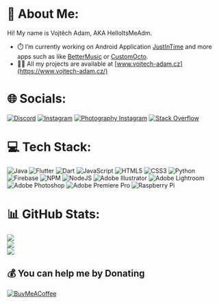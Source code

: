 # 👋 About Me:
Hi! My name is Vojtěch Adam, AKA HelloItsMeAdm.
- ⏱️ I’m currently working on Android Application [JustInTime](https://play.google.com/store/apps/details?id=com.helloitsmeadm.justintime) and more apps such as like [BetterMusic](https://github.com/HelloItsMeAdm/BetterMusic) or [CustomOcto](https://github.com/HelloItsMeAdm/CustomOcto).
- 👨‍💻 All my projects are available at [www.vojtech-adam.cz](https://www.vojtech-adam.cz/)


# 🌐 Socials:
[![Discord](https://img.shields.io/badge/Discord-%237289DA.svg?logo=discord&logoColor=white)](htttps://discord.gg/HelloItsMeAdm#7708) [![Instagram](https://img.shields.io/badge/Instagram-%23E4405F.svg?logo=Instagram&logoColor=white)](https://instagram.com/helloitsmeadm) [![Photography Instagram](https://img.shields.io/badge/Photography%20Instagram-%23E4405F.svg?logo=Instagram&logoColor=white)](https://instagram.com/photographer_vojtech) [![Stack Overflow](https://img.shields.io/badge/-Stackoverflow-FE7A16?logo=stack-overflow&logoColor=white)](https://stackoverflow.com/users/14413202) 

# 💻 Tech Stack:
![Java](https://img.shields.io/badge/java-%23ED8B00.svg?style=for-the-badge&logo=java&logoColor=white) ![Flutter](https://img.shields.io/badge/Flutter-%2302569B.svg?style=for-the-badge&logo=Flutter&logoColor=white) ![Dart](https://img.shields.io/badge/dart-%230175C2.svg?style=for-the-badge&logo=dart&logoColor=white) ![JavaScript](https://img.shields.io/badge/javascript-%23323330.svg?style=for-the-badge&logo=javascript&logoColor=%23F7DF1E) ![HTML5](https://img.shields.io/badge/html5-%23E34F26.svg?style=for-the-badge&logo=html5&logoColor=white) ![CSS3](https://img.shields.io/badge/css3-%231572B6.svg?style=for-the-badge&logo=css3&logoColor=white) ![Python](https://img.shields.io/badge/python-3670A0?style=for-the-badge&logo=python&logoColor=ffdd54) ![Firebase](https://img.shields.io/badge/firebase-%23039BE5.svg?style=for-the-badge&logo=firebase) ![NPM](https://img.shields.io/badge/NPM-%23000000.svg?style=for-the-badge&logo=npm&logoColor=white) ![NodeJS](https://img.shields.io/badge/node.js-6DA55F?style=for-the-badge&logo=node.js&logoColor=white) ![Adobe Illustrator](https://img.shields.io/badge/adobeillustrator-%23FF9A00.svg?style=for-the-badge&logo=adobeillustrator&logoColor=white) ![Adobe Lightroom](https://img.shields.io/badge/Adobe%20Lightroom-31A8FF.svg?style=for-the-badge&logo=Adobe%20Lightroom&logoColor=white) ![Adobe Photoshop](https://img.shields.io/badge/adobephotoshop-%2331A8FF.svg?style=for-the-badge&logo=adobephotoshop&logoColor=white) ![Adobe Premiere Pro](https://img.shields.io/badge/Adobe%20Premiere%20Pro-9999FF.svg?style=for-the-badge&logo=Adobe%20Premiere%20Pro&logoColor=white) ![Raspberry Pi](https://img.shields.io/badge/-RaspberryPi-C51A4A?style=for-the-badge&logo=Raspberry-Pi)
# 📊 GitHub Stats:
![](https://github-readme-stats.vercel.app/api?username=helloitsmeadm&theme=dark&hide_border=false&include_all_commits=false&count_private=false)<br/>
![](https://github-readme-streak-stats.herokuapp.com/?user=helloitsmeadm&theme=dark&hide_border=false)<br/>
[![](https://visitcount.itsvg.in/api?id=helloitsmeadm&icon=0&color=3)](https://visitcount.itsvg.in)

## 💰 You can help me by Donating
[![BuyMeACoffee](https://img.shields.io/badge/Buy%20Me%20A%20Coffee-FFCE00?style=for-the-badge&logo=buymeacoffee&logoColor=white)](https://buymeacoffee.com/vojtechadam)
